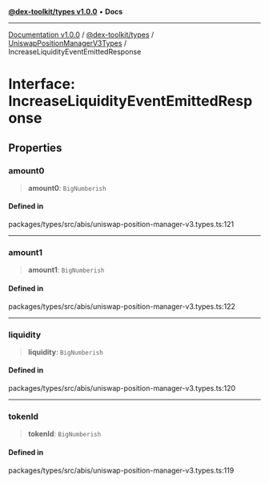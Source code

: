 [**@dex-toolkit/types v1.0.0**](../../../README.md) • **Docs**

***

[Documentation v1.0.0](../../../../../packages.md) / [@dex-toolkit/types](../../../README.md) / [UniswapPositionManagerV3Types](../README.md) / IncreaseLiquidityEventEmittedResponse

# Interface: IncreaseLiquidityEventEmittedResponse

## Properties

### amount0

> **amount0**: `BigNumberish`

#### Defined in

packages/types/src/abis/uniswap-position-manager-v3.types.ts:121

***

### amount1

> **amount1**: `BigNumberish`

#### Defined in

packages/types/src/abis/uniswap-position-manager-v3.types.ts:122

***

### liquidity

> **liquidity**: `BigNumberish`

#### Defined in

packages/types/src/abis/uniswap-position-manager-v3.types.ts:120

***

### tokenId

> **tokenId**: `BigNumberish`

#### Defined in

packages/types/src/abis/uniswap-position-manager-v3.types.ts:119
